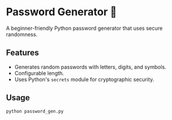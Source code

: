 # Password Generator 🔐

A beginner-friendly Python password generator that uses secure randomness.

## Features
- Generates random passwords with letters, digits, and symbols.
- Configurable length.
- Uses Python's `secrets` module for cryptographic security.

## Usage
```bash
python password_gen.py
